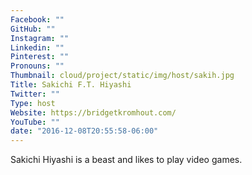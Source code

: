 ```yaml
---
Facebook: ""
GitHub: ""
Instagram: ""
Linkedin: ""
Pinterest: ""
Pronouns: ""
Thumbnail: cloud/project/static/img/host/sakih.jpg
Title: Sakichi F.T. Hiyashi
Twitter: ""
Type: host
Website: https://bridgetkromhout.com/
YouTube: ""
date: "2016-12-08T20:55:58-06:00"
---
```

Sakichi Hiyashi is a beast and likes to play video games. 